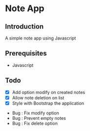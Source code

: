 # Note App

## Introduction
A simple note app using Javascript

## Prerequisites
- Javascript

<!-- ## How to run -->
## Todo
- [x] Add option modify on created notes
- [x] Allow note deletion on list
- [x] Style with Bootstrap the application
- Bug : Fix modify option
- Bug : Prevent empty notes
- Bug : Fix delete option